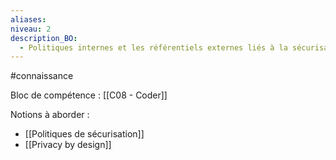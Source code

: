 ```yaml
---
aliases: 
niveau: 2
description_BO:
  - Politiques internes et les référentiels externes liés à la sécurisation des applications et leur environnement, ainsi que les normes et moyens d’intégrer la protection de la donnée personnelle dès la création du logiciel ou de l’application (« privacy by design »)
---
```

#connaissance

Bloc de compétence : [[C08 - Coder]]

Notions à aborder : 
- [[Politiques de sécurisation]]
- [[Privacy by design]]
